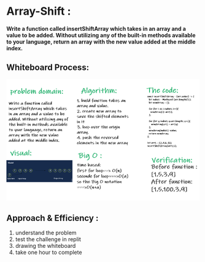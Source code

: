 # Array-Shift :

#### Write a function called insertShiftArray which takes in an array and a value to be added. Without utilizing any of the built-in methods available to your language, return an array with the new value added at the middle index.

## Whiteboard Process:

![whiteboard](array-insert-shift.PNG)

## Approach & Efficiency :
1. understand the problem
2. test the challenge in replit
3. drawing the whiteboard
4. take one hour to complete